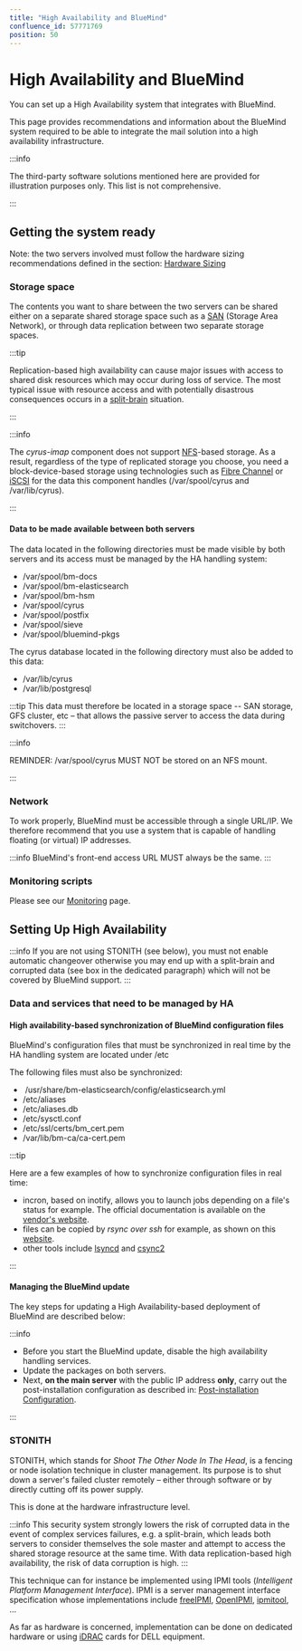 ```yaml
---
title: "High Availability and BlueMind"
confluence_id: 57771769
position: 50
---
```

# High Availability and BlueMind


You can set up a High Availability system that integrates with BlueMind.

This page provides recommendations and information about the BlueMind system required to be able to integrate the mail solution into a high availability infrastructure.


:::info

The third-party software solutions mentioned here are provided for illustration purposes only. This list is not comprehensive.

:::

## Getting the system ready

Note: the two servers involved must follow the hardware sizing recommendations defined in the section: [Hardware Sizing](https://forge.bluemind.net/confluence/display/LATEST/Dimensionnement+materiel)

### Storage space

The contents you want to share between the two servers can be shared either on a separate shared storage space such as a [SAN](http://en.wikipedia.org/wiki/Storage_area_network) (Storage Area Network), or through data replication between two separate storage spaces.


:::tip

Replication-based high availability can cause major issues with access to shared disk resources which may occur during loss of service. The most typical issue with resource access and with potentially disastrous consequences occurs in a [split-brain](http://en.wikipedia.org/wiki/Split-brain_(computing)) situation.

:::


:::info

The *cyrus-imap* component does not support [NFS](http://en.wikipedia.org/wiki/Network_File_System)-based storage. As a result, regardless of the type of replicated storage you choose, you need a block-device-based storage using technologies such as [Fibre Channel](http://en.wikipedia.org/wiki/Fibre_Channel) or [iSCSI](http://en.wikipedia.org/wiki/ISCSI) for the data this component handles (/var/spool/cyrus and /var/lib/cyrus).

:::

#### Data to be made available between both servers

The data located in the following directories must be made visible by both servers and its access must be managed by the HA handling system:

- /var/spool/bm-docs
- /var/spool/bm-elasticsearch
- /var/spool/bm-hsm
- /var/spool/cyrus
- /var/spool/postfix
- /var/spool/sieve
- /var/spool/bluemind-pkgs


The cyrus database located in the following directory must also be added to this data:

- /var/lib/cyrus
- /var/lib/postgresql


:::tip
This data must therefore be located in a storage space -- SAN storage, GFS cluster, etc – that allows the passive server to access the data during switchovers.
:::


:::info

REMINDER: /var/spool/cyrus MUST NOT be stored on an NFS mount.

:::

### Network

To work properly, BlueMind must be accessible through a single URL/IP. We therefore recommend that you use a system that is capable of handling floating (or virtual) IP addresses.


:::info
BlueMind's front-end access URL MUST always be the same.
:::

### Monitoring scripts

Please see our [Monitoring](/Guide_de_l_administrateur/Supervision/) page.

## Setting Up High Availability


:::info
If you are not using STONITH (see below), you must not enable automatic changeover otherwise you may end up with a split-brain and corrupted data (see box in the dedicated paragraph)     which will not be covered by BlueMind support.
:::

### Data and services that need to be managed by HA

#### High availability-based synchronization of BlueMind configuration files

BlueMind's configuration files that must be synchronized in real time by the HA handling system are located under /etc

The following files must also be synchronized:

-  /usr/share/bm-elasticsearch/config/elasticsearch.yml
- /etc/aliases
- /etc/aliases.db
- /etc/sysctl.conf
- /etc/ssl/certs/bm_cert.pem
- /var/lib/bm-ca/ca-cert.pem


:::tip

Here are a few examples of how to synchronize configuration files in real time:

- incron, based on inotify, allows you to launch jobs depending on a file's status for example. The official documentation is available on the[ vendor's website](http://inotify.aiken.cz/).
- files can be copied by *rsync over ssh* for example, as shown on this [website](http://troy.jdmz.net/rsync/index.html).
- other tools include [l](https://github.com/axkibe/lsyncd)[syncd](https://github.com/axkibe/lsyncd) and [csync2](http://oss.linbit.com/csync2/)


:::

#### Managing the BlueMind update

The key steps for updating a High Availability-based deployment of BlueMind are described below:


:::info

- Before you start the BlueMind update, disable the high availability handling services.
- Update the packages on both servers.
- Next, **on the main server** with the public IP address **only**, carry out the post-installation configuration as described in: [Post-installation Configuration](https://forge.bluemind.net/confluence/display/LATEST/Configuration+post-installation).


:::

### STONITH

STONITH, which stands for *Shoot The Other Node In The Head*, is a fencing or node isolation technique in cluster management. Its purpose is to shut down a server's failed cluster remotely – either through software or by directly cutting off its power supply.

This is done at the hardware infrastructure level.


:::info
This security system strongly lowers the risk of corrupted data in the event of complex services failures, e.g. a split-brain, which leads both servers to consider themselves the sole master and attempt to access the shared storage resource at the same time. With data replication-based high availability, the risk of data corruption is high.
:::

This technique can for instance be implemented using IPMI tools (*Intelligent Platform Management Interface*). IPMI is a server management interface specification whose implementations include [freeIPMI](http://www.gnu.org/software/freeipmi/), [OpenIPMI](http://openipmi.sourceforge.net/), [ipmitool](http://ipmitool.sourceforge.net/), ...

As far as hardware is concerned, implementation can be done on dedicated hardware or using [iDRAC](http://en.wikipedia.org/wiki/Dell_DRAC) cards for DELL equipment.


